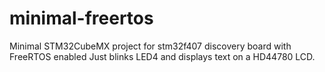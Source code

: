 # minimal-freertos
Minimal STM32CubeMX project for stm32f407 discovery board with FreeRTOS enabled 
Just blinks LED4 and displays text on a HD44780 LCD. 


